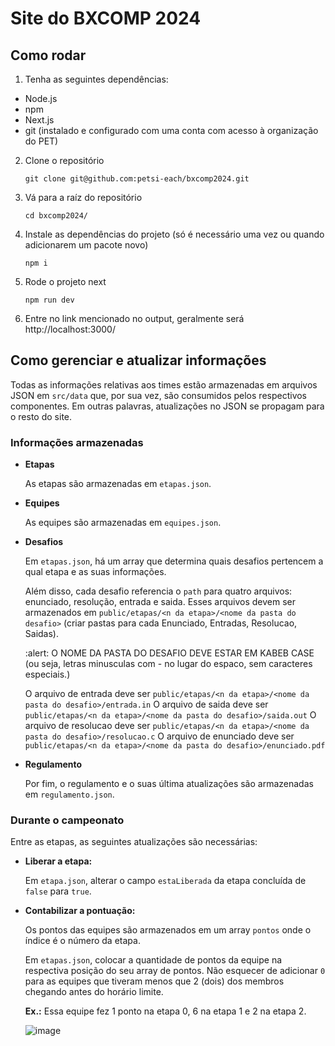 # Site do BXCOMP 2024

## Como rodar

1) Tenha as seguintes dependências:

* Node.js
* npm
* Next.js
* git (instalado e configurado com uma conta com acesso à organização do PET)

2) Clone o repositório
    ```
    git clone git@github.com:petsi-each/bxcomp2024.git
    ```

3) Vá para a raíz do repositório

    ```
    cd bxcomp2024/
    ```

4) Instale as dependências do projeto (só é necessário uma vez ou quando adicionarem um pacote novo)

    ```
    npm i
    ```

5) Rode o projeto next

    ```
    npm run dev
    ```

6) Entre no link mencionado no output, geralmente será http://localhost:3000/

## Como gerenciar e atualizar informações

Todas as informações relativas aos times estão armazenadas em arquivos JSON em ```src/data``` que, por sua vez, são consumidos pelos respectivos componentes. Em outras palavras, atualizações no JSON se propagam para o resto do site.

### Informações armazenadas

* **Etapas**

    As etapas são armazenadas em ```etapas.json```.

* **Equipes**

    As equipes são armazenadas em ```equipes.json```.

* **Desafios**

    Em ```etapas.json```, há um array que determina quais desafios pertencem a qual etapa e as suas informações.

    Além disso, cada desafio referencia o ```path``` para quatro arquivos: enunciado, resolução, entrada e saida. Esses arquivos devem ser armazenados em ```public/etapas/<n da etapa>/<nome da pasta do desafio>``` (criar pastas para cada Enunciado, Entradas, Resolucao, Saidas).

    :alert: O NOME DA PASTA DO DESAFIO DEVE ESTAR EM KABEB CASE (ou seja, letras minusculas com - no lugar do espaco, sem caracteres especiais.)

    O arquivo de entrada deve ser ```public/etapas/<n da etapa>/<nome da pasta do desafio>/entrada.in```
    O arquivo de saida deve ser ```public/etapas/<n da etapa>/<nome da pasta do desafio>/saida.out```
    O arquivo de resolucao deve ser ```public/etapas/<n da etapa>/<nome da pasta do desafio>/resolucao.c```
    O arquivo de enunciado deve ser ```public/etapas/<n da etapa>/<nome da pasta do desafio>/enunciado.pdf```

* **Regulamento**

    Por fim, o regulamento e o suas última atualizações são armazenadas em ```regulamento.json```.

### Durante o campeonato

Entre as etapas, as seguintes atualizações são necessárias:

* **Liberar a etapa:**

    Em ```etapa.json```, alterar o campo ```estaLiberada``` da etapa concluída de ```false``` para ```true```.

* **Contabilizar a pontuação:**

    Os pontos das equipes são armazenados em um array ```pontos``` onde o índice é o número da etapa.

    Em ```etapas.json```, colocar a quantidade de pontos da equipe na respectiva posição do seu array de pontos. Não esquecer de adicionar ```0``` para as equipes que tiveram menos que 2 (dois) dos membros chegando antes do horário limite.

    **Ex.:** Essa equipe fez 1 ponto na etapa 0, 6 na etapa 1 e 2 na etapa 2.
  
    ![image](https://github.com/user-attachments/assets/3defdba2-b556-4635-b118-41c5c13ee43d)
